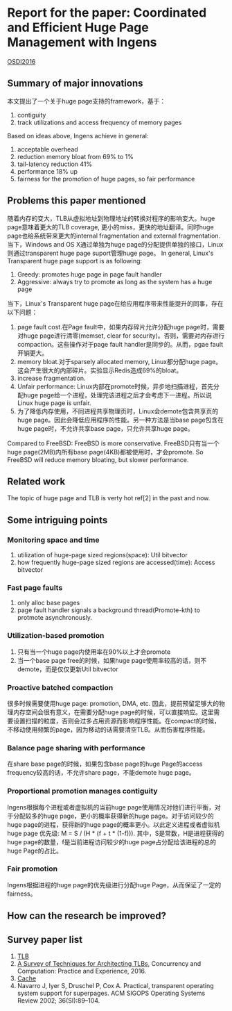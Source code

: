 # Report for the paper: Coordinated and Efficient Huge Page Management with Ingens
[OSDI2016](https://www.usenix.org/conference/osdi16/technical-sessions/presentation/kwon)
## Summary of major innovations
本文提出了一个关于huge page支持的framework，基于：
1. contiguity
2. track utilizations and access frequency of memory pages

Based on ideas above, Ingens achieve in general:
1. acceptable overhead
2. reduction memory bloat from 69% to 1%
3. tail-latency reduction 41%
4. performance 18% up
5. fairness for the promotion of huge pages, so fair performance

## Problems this paper mentioned
随着内存的变大，TLB从虚拟地址到物理地址的转换对程序的影响变大。huge page意味着更大的TLB coverage, 更小的miss，更快的地址翻译。同时huge page也给系统带来更大的internal fragmentation and external fragmentation.当下，Windows and OS X通过单独为huge page的分配提供单独的接口，Linux则通过transparent huge page suport管理huge page。
In general, Linux's Transparent huge page support is as following:
1. Greedy: promotes huge page in page fault handler
2. Aggressive: always try to promote as long as the system has a huge page

当下，Linux's Transparent huge page在给应用程序带来性能提升的同事，存在以下问题：
1. page fault cost.在Page fault中，如果内存碎片允许分配huge page时，需要对huge page进行清零(memset, clear for security)。否则，需要对内存进行compaction。这些操作对于page fault handler是同步的。从而，pgae fault开销更大。
2. memory bloat.对于sparsely allocated memory, Linux都分配huge page。这会产生很大的内部碎片。实验显示Redis造成69%的bloat。
3. increase fragmentation. 
4. Unfair performance: Linux内部在promote时候，异步地扫描进程，首先分配huge page给一个进程，处理完该进程之后才会考虑下一进程。所以说Linux huge page is unfair.
5. 为了降低内存使用，不同进程共享物理页时，Linux会demote包含共享页的huge page。因此会降低应用程序的性能。另一种方法是当base page包含在huge page时，不允许共享base page，只允许共享huge page。

Compared to FreeBSD: FreeBSD is more conservative. FreeBSD只有当一个huge page(2MB)内所有base page(4KB)都被使用时，才会promote. So FreeBSD will reduce memory bloating, but slower performance.

## Related work
The topic of huge page and TLB is verty hot ref[2] in the past and now.

## Some intriguing points

### Monitoring space and time
1. utilization of huge-page sized regions(space): Util bitvector
2. how frequently huge-page sized regions are accessed(time): Access bitvector

### Fast page faults
1. only alloc base pages
2. page fault handler signals a background thread(Promote-kth) to protmote asynchronously.

### Utilization-based promotion
1. 只有当一个huge page内使用率在90%以上才会promote
2. 当一个base page free的时候，如果huge page使用率较高的话，则不demote，而是仅仅更新Util bitvector

### Proactive batched compaction
很多时候需要使用huge page: promotion, DMA, etc.
因此，提前预留足够大的物理内存空间会很有意义，在需要分配huge page的时候，可以直接响应。这里需要设置扫描的粒度，否则会过多占用资源而影响程序性能。在compact的时候，不移动使用频繁的page，因为移动的话需要清空TLB。从而伤害程序性能。

### Balance page sharing with performance
在share base page的时候，如果包含base page的huge Page的access frequency较高的话，不允许share page，不能demote huge page。

### Proportional promotion manages contiguity
Ingens根据每个进程或者虚拟机的当前huge page使用情况对他们进行平衡，对于分配较多的huge page，更小的概率获得新的huge page。对于访问较少的huge page的进程，获得新的huge page的概率更小。以此定义进程或者虚拟机huge page 优先级: M = S / (H * (f + t * (1-f))). 其中，S是常数，H是进程获得的huge page的数量，f是当前进程访问较少的huge page占分配给该进程的总的huge Page的占比。

### Fair promotion
Ingens根据进程的huge page的优先级进行分配huge Page，从而保证了一定的fairness。

## How can the research be improved?

## Survey paper list
1. [TLB](https://en.wikipedia.org/wiki/Translation_lookaside_buffer)
2. [A Survey of Techniques for Architecting TLBs](https://www.academia.edu/29585076/A_Survey_of_Techniques_for_Architecting_TLBs), Concurrency and Computation: Practice and Experience, 2016.
3. [Cache](https://en.wikipedia.org/wiki/CPU_cache#cite_note-4)
4. Navarro J, Iyer S, Druschel P, Cox A. Practical, transparent operating system support for superpages. ACM SIGOPS Operating Systems Review 2002; 36(SI):89–104.
